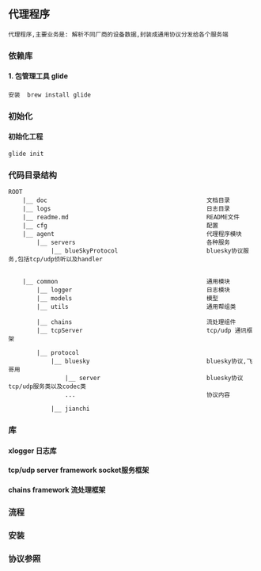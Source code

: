 
## 代理程序

    代理程序,主要业务是: 解析不同厂商的设备数据,封装成通用协议分发给各个服务端
       

### 依赖库

#### 1. 包管理工具 glide

    安装  brew install glide
    
    
### 初始化

#### 初始化工程
    glide init


### 代码目录结构

    ROOT
        |__ doc                                             文档目录
        |__ logs                                            日志目录
        |__ readme.md                                       README文件
        |__ cfg                                             配置
        |__ agent                                           代理程序模块
            |__ servers                                     各种服务
                |__ blueSkyProtocol                         bluesky协议服务,包括tcp/udp侦听以及handler
                
                
        |__ common                                          通用模块
            |__ logger                                      日志模块    
            |__ models                                      模型
            |__ utils                                       通用帮组类
            
            |__ chains                                      流处理组件
            |__ tcpServer                                   tcp/udp 通讯框架
            
            |__ protocol
                |__ bluesky                                 bluesky协议,飞哥用
                    |__ server                              bluesky协议tcp/udp服务类以及codec类
                    ...                                     协议内容
                    
                |__ jianchi                                 
                    

                  
### 库
                    
#### xlogger 日志库

#### tcp/udp server framework   socket服务框架
                
#### chains framework  流处理框架               

### 流程

### 安装

### 协议参照